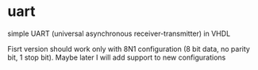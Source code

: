 # uart
simple UART (universal asynchronous receiver-transmitter) in VHDL

Fisrt version should work only with 8N1 configuration (8 bit data, no parity bit, 1 stop bit).
Maybe later I will add support to new configurations
